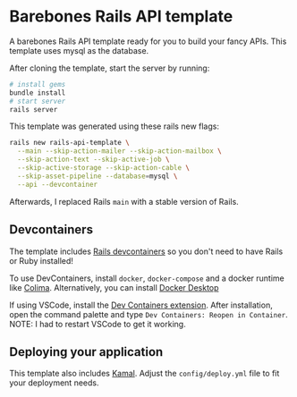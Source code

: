 # Barebones Rails API template

A barebones Rails API template ready for you to build your fancy APIs. This template uses mysql as the database.

After cloning the template, start the server by running:

```bash
# install gems
bundle install
# start server
rails server
```

This template was generated using these rails new flags:

```bash
rails new rails-api-template \
  --main --skip-action-mailer --skip-action-mailbox \
  --skip-action-text --skip-active-job \
  --skip-active-storage --skip-action-cable \
  --skip-asset-pipeline --database=mysql \
  --api --devcontainer
```

Afterwards, I replaced Rails `main` with a stable version of Rails.

## Devcontainers

The template includes [Rails devcontainers](https://github.com/rails/devcontainer) so you don't need to have Rails or Ruby installed!

To use DevContainers, install `docker`, `docker-compose` and a docker runtime like [Colima](https://github.com/abiosoft/colima). Alternatively, you can install [Docker Desktop](https://www.docker.com/products/docker-desktop/)

If using VSCode, install the [Dev Containers extension](https://marketplace.visualstudio.com/items?itemName=ms-vscode-remote.remote-containers). After installation, open the command palette and type `Dev Containers: Reopen in Container`. NOTE: I had to restart VSCode to get it working.

## Deploying your application

This template also includes [Kamal](https://kamal-deploy.org/). Adjust the `config/deploy.yml` file to fit your deployment needs.